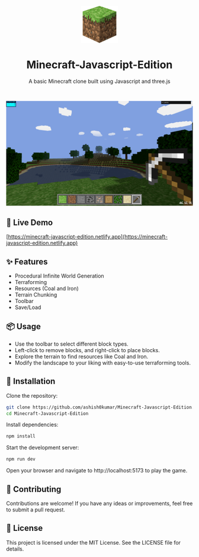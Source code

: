 <p align="center">
  <img width="100px" src="/public/logo.webp" />
</p>

<h1 align="center">Minecraft-Javascript-Edition</h1>
<p align="center">A basic Minecraft clone built using Javascript and three.js</p>

<br/>

![screenshot](/screenshots/1.png)

## 🚀 Live Demo
[https://minecraft-javascript-edition.netlify.app](https://minecraft-javascript-edition.netlify.app)

## ✨ Features
- Procedural Infinite World Generation
- Terraforming
- Resources (Coal and Iron)
- Terrain Chunking
- Toolbar
- Save/Load

## 📦 Usage
- Use the toolbar to select different block types.
- Left-click to remove blocks, and right-click to place blocks.
- Explore the terrain to find resources like Coal and Iron.
- Modify the landscape to your liking with easy-to-use terraforming tools.

## 📩 Installation

Clone the repository:

```bash
git clone https://github.com/ashish0kumar/Minecraft-Javascript-Edition.git
cd Minecraft-Javascript-Edition
```

Install dependencies:

```bash
npm install
```

Start the development server:

```bash
npm run dev
```

Open your browser and navigate to http://localhost:5173 to play the game.

## 🤝 Contributing
Contributions are welcome! If you have any ideas or improvements, feel free to submit a pull request.

## 📜 License
This project is licensed under the MIT License. See the LICENSE file for details.
